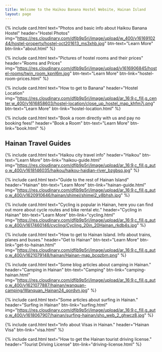 ```yaml
---
title: Welcome to the Haikou Banana Hostel Website, Hainan Island
layout: page
---
```


<div class="row mt-5 justify-content-center">
  
{% include card.html text="Photos and basic info about Haikou Banana Hostel" header="Hostel Photos" img="https://res.cloudinary.com/dfjb9p5ri/image/upload/w_400/v1616910244/hostel-property/hostel-oct201613_ms3xhb.jpg" btn-text="Learn More" btn-link="about.html" %}

{% include card.html text="Pictures of hostel rooms and their prices" header="Rooms and Prices" img="https://res.cloudinary.com/dfjb9p5ri/image/upload/v1616906845/hostel-rooms/twin_room_kpnl6m.jpg" btn-text="Learn More" btn-link="hostel-room-prices.html" %}

</div>
<div class="row mt-5 justify-content-center">

{% include card.html text="How to get to Banana" header="Hostel Location" img="https://res.cloudinary.com/dfjb9p5ri/image/upload/ar_16:9,c_fill,g_center,w_400/v1616858603/hostel-location/close_up_hostel_map_khfm7j.png" btn-text="Learn More" btn-link="hostel-location.html" %}

{% include card.html text="Book a room directly with us and pay no booking fees!" header="Book a Room" btn-text="Learn More" btn-link="book.html" %}

</div>

## Hainan Travel Guides 

<div class="row mt-5 justify-content-center">
  
{% include card.html text="Haikou city travel info" header="Haikou" btn-text="Learn More" btn-link="haikou-guide.html" img="https://res.cloudinary.com/dfjb9p5ri/image/upload/ar_16:9,c_fill,g_auto,w_400/v1618146035/haikou/haikou-haidian-river_bzgbsq.jpg" %}

<!-- https://res.cloudinary.com/dfjb9p5ri/image/upload/ar_16:9,c_fill,g_auto,w_400/v1617949584/haikou/Haikou_City_pineapplelady.jpg -->

{% include card.html text="Guide to the rest of Hainan Island" header="Hainan" btn-text="Learn More" btn-link="hainan-guide.html" img="https://res.cloudinary.com/dfjb9p5ri/image/upload/ar_16:9,c_fill,g_auto,w_400/v1620910646/hainan/shimei/shimei2_y8bhsh.jpg" %}

</div>

<div class="row mt-5 justify-content-center">
  
{% include card.html text="Cycling is popular in Hainan, here you can find out more about cycle routes and bike rental etc." header="Cycling in Hainan" btn-text="Learn More" btn-link="cycling.html" img="https://res.cloudinary.com/dfjb9p5ri/image/upload/ar_16:9,c_fill,g_auto,w_400/v1617460146/cycling/Cycling_20in_20Hainan_rkdb4s.jpg" %}

{% include card.html text="How to get to Hainan Island. Info about trains, planes and buses." header="Get to Hainan" btn-text="Learn More" btn-link="get-to-hainan.html" img="https://res.cloudinary.com/dfjb9p5ri/image/upload/ar_16:9,c_fill,g_auto,w_400/v1621079148/hainan/Hainan-map_bcqzbm.png" %}

</div>
<div class="row mt-5 justify-content-center">

{% include card.html text="Some blog articles about camping in Hainan." header="Camping in Hainan" btn-text="Camping" btn-link="camping-hainan.html" img="https://res.cloudinary.com/dfjb9p5ri/image/upload/ar_16:9,c_fill,g_auto,w_400/v1621077887/hainan/wanquan-camping/Wanquan_Hainan24_qordvn.jpg" %}

{% include card.html text="Some articles about surfing in Hainan." header="Surfing in Hainan"  btn-link="surfing.html" img="https://res.cloudinary.com/dfjb9p5ri/image/upload/ar_16:9,c_fill,g_auto,w_400/v1618067907/hainan/surfing-hainan/sho_web_2_ghwcz8.jpg" %}

</div>
<div class="row mt-5 justify-content-center">

{% include card.html text="Info about Visas in Hainan." header="Hainan Visa"  btn-link="visa.html" %}

{% include card.html text="How to get the Hainan tourist driving license." header="Tourist Driving License"  btn-link="driving-license.html" %}
</div>